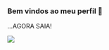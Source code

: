 ### Bem vindos ao meu perfil 🐔

...AGORA SAIA! 

![](https://c.tenor.com/aRArd9MQxD8AAAAC/tenor.gif)
